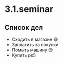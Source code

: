 # 3.1.seminar

## Список дел
* Сходить в магазин :satisfied:
* Заплатить за покупки
* Помыть машину :heart_eyes:
* Купить ps5
